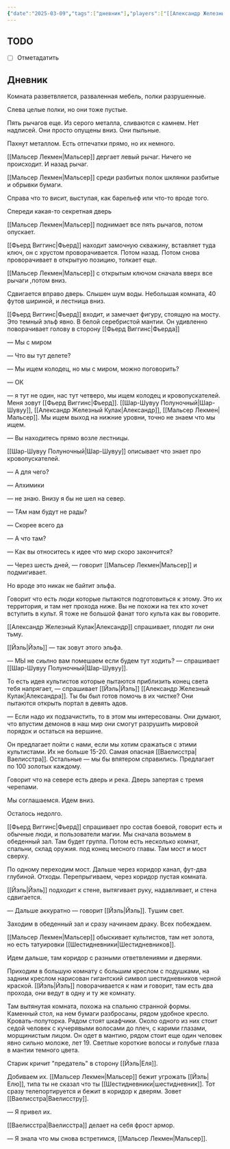 ```yaml
---
{"date":"2025-03-09","tags":["дневник"],"players":["[[Александр Железный Кулак]]","[[Мальсер Лекмен]]","[[Фьерд Виггинс]]","[[Шар-Шувуу Полуночный]]"],"campaign":"Школа приключенцев Безелота. Переплетенные судьбы","world-date":"41 день весны 776","world-time-start":"11:33","dg-publish":true,"previous-session":"[[2 марта 2025]]","next-session":"[[27 апреля 2025]]","permalink":"/9-marta-2025/","dgPassFrontmatter":true}
---
```



## TODO
- [ ] Отметадатить

## Дневник
Комната разветвляется, разваленная мебель, полки разрушенные. 

Слева целые полки, но они тоже пустые. 

Пять рычагов еще. Из серого металла, сливаются с камнем. Нет надписей. Они просто опущены вниз. Они пыльные. 

Пахнут металлом. Есть отпечатки прямо, но их немного. 

[[Мальсер Лекмен\|Мальсер]] дергает левый рычаг. Ничего не происходит. И назад рычаг. 

[[Мальсер Лекмен\|Мальсер]] среди разбитых полок шклянки разбитые и обрывки бумаги. 

Справа что то висит, выступая, как барельеф или что-то вроде того. 

Спереди какая-то секретная дверь

[[Мальсер Лекмен\|Мальсер]] поднимает все пять рычагов, потом опускает. 

[[Фьерд Виггинс\|Фьерд]] находит замочную скважину, вставляет туда ключ, он с хрустом проворачивается. Потом назад. Потом снова проворачивает в открытую позицию, толкает еще. 

[[Мальсер Лекмен\|Мальсер]] с открытым ключом сначала вверх все рычаги ,потом вниз. 

Сдвигается вправо дверь. Слышен шум воды. Небольшая комната, 40 футов шириной, и лестница вниз. 

[[Фьерд Виггинс\|Фьерд]] входит, и замечает фигуру, стоящую на мосту. Это темный эльф явно. В белой серебристой мантии. Он удивленно поворачивает голову в сторону [[Фьерд Виггинс\|Фьерда]]

— Мы с миром

— Что вы тут делете?

— Мы ищем колодец, но мы с миром, можно поговорить?

— ОК

— я тут не один, нас тут четверо, мы ищем колодец и кровопускателей. Меня зовут [[Фьерд Виггинс\|Фьерд]]. [[Шар-Шувуу Полуночный\|Шар-Шувуу]], [[Александр Железный Кулак\|Александр]], [[Мальсер Лекмен\|Мальсер]]. Мы ищем выход на нижние уровни, точно не знаем что мы ищем. 

— Вы находитесь прямо возле лестницы.

[[Шар-Шувуу Полуночный\|Шар-Шувуу]] описывает что знает про кровопускателей.

— А для чего? 

— Алхимики

— не знаю. Внизу я бы не шел на север. 

— ТАм нам будут не рады?

— Скорее всего да

— А что там?

— Как вы относитесь к идее что мир скоро закончится?

— Через шесть дней, — говорит [[Мальсер Лекмен\|Мальсер]] и подмигивает. 

Но вроде это никак не байтит эльфа.

Говорит что есть люди которые пытаются подготовиться к этому. Это их территория, и там нет прохода ниже. Вы не похожи на тех кто хочет вступить в культ.  Я тоже не большой фанат того культа как вы говорите.

[[Александр Железный Кулак\|Александр]] спрашивает, плодят ли они тьму. 

[[Йэль\|Йэль]] — так зовут этого эльфа. 

— МЫ не сиьлно вам помешаем если будем тут ходить? — спрашивает [[Шар-Шувуу Полуночный\|Шар-Шувуу]].

То есть идея культистов которые пытаются приблизить конец света тебя напрягает, — спрашивает [[Йэль\|Йэль]] [[Александр Железный Кулак\|Александра]].  Ты бы был готов помочь в их чистке? Они пытаются открыть портал в девять адов. 

— Если надо их подзачистить, то в этом мы интересованы. Они думают, что впустим демонов в наш мир они смогут разрушить мировой порядок и остаться на вершине. 

Он предлагает пойти с нами, если мы хотим сражаться с этими культистами. Их не больше 15-20. Самая опасная [[Ваелисстра\|Ваелисстра]]. Остальные — мы бы впятером справились. Предлагает по 100 золотых каждому. 

Говорит что на севере есть дверь и река. Дверь запертая с тремя черепами. 

Мы соглашаемся. Идем вниз. 

Осталось недолго.

[[Фьерд Виггинс\|Фьерд]] спрашивает про состав боевой, говорит есть и обычные люди, и пользователи магии. Мы сначала возьмем в обеденный зал. Там будет группа. Потом есть несколько комнат, спальни, склад оружия. под конец месного главы. Там мост и мост сверху. 

По одному переходим мост. Дальше через коридор канал, фут-два глубиной. Отходы. Перепрыгиваем, через коридор пустая комната.

[[Йэль\|Йэль]] подходит к стене, вытягивает руку, надавливает, и стена сдвигается. 

— Дальше аккуратно — говорит [[Йэль\|Йэль]]. Тушим свет. 

Заходим в обеденный зал и сразу начинаем драку. Всех побеждаем.

[[Мальсер Лекмен\|Мальсер]] обыскивает культистов, там нет золота, но есть татуировки [[Шестидневники\|Шестидневников]].

Идем дальше, там коридор с разными ответвлениями и  дверями.

Приходим в большую комнату с большим креслом с подушками, на задним креслом нарисован гигантский символ шестидневников черной краской. [[Йэль\|Йэль]] поворачивается к нам и говорит, там есть два прохода, они ведут в одну и ту же комнату.

Там вытянутая комната, похожа на спальню странной формы. Каменный стол, на нем бумаги разбросаны, рядом удобное кресло. Кровать-полуторка. Рядом стоят шкафчики. Около одного из них стоит седой человек с кучерявыми волосами до плеч, с карими глазами, морщинистым лицом. Он одет в мантию, рядом стоит еще один человек явно сильно моложе, лет 19. Светлые короткие волосы и голубые глаза в мантии темного цвета. 

Старик кричит "предатель" в сторону [[Йэль\|Еля]].

Добиваем их. [[Мальсер Лекмен\|Мальсер]] бежит угрожать [[Йэль\|Елю]], типа ты не сказал что ты [[Шестидневники\|шестидневник]]. Тот сразу телепортируется и бежит в коридор к дверям. Зовет [[Ваелисстра\|Ваелисстру]]. 

— Я привел их.

[[Ваелисстра\|Ваелисстра]] делает на себя фрост армор.

— Я знала что мы снова встретимся, [[Мальсер Лекмен\|Мальсер]].
